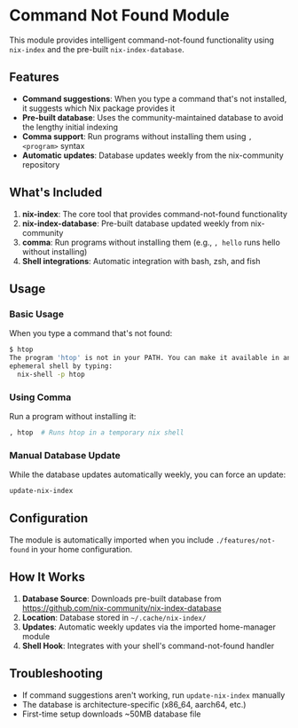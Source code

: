 # Command Not Found Module

This module provides intelligent command-not-found functionality using `nix-index` and the pre-built `nix-index-database`.

## Features

- **Command suggestions**: When you type a command that's not installed, it suggests which Nix package provides it
- **Pre-built database**: Uses the community-maintained database to avoid the lengthy initial indexing
- **Comma support**: Run programs without installing them using `, <program>` syntax
- **Automatic updates**: Database updates weekly from the nix-community repository

## What's Included

1. **nix-index**: The core tool that provides command-not-found functionality
2. **nix-index-database**: Pre-built database updated weekly from nix-community
3. **comma**: Run programs without installing them (e.g., `, hello` runs hello without installing)
4. **Shell integrations**: Automatic integration with bash, zsh, and fish

## Usage

### Basic Usage
When you type a command that's not found:
```bash
$ htop
The program 'htop' is not in your PATH. You can make it available in an
ephemeral shell by typing:
  nix-shell -p htop
```

### Using Comma
Run a program without installing it:
```bash
, htop  # Runs htop in a temporary nix shell
```

### Manual Database Update
While the database updates automatically weekly, you can force an update:
```bash
update-nix-index
```

## Configuration

The module is automatically imported when you include `./features/not-found` in your home configuration.

## How It Works

1. **Database Source**: Downloads pre-built database from https://github.com/nix-community/nix-index-database
2. **Location**: Database stored in `~/.cache/nix-index/`
3. **Updates**: Automatic weekly updates via the imported home-manager module
4. **Shell Hook**: Integrates with your shell's command-not-found handler

## Troubleshooting

- If command suggestions aren't working, run `update-nix-index` manually
- The database is architecture-specific (x86_64, aarch64, etc.)
- First-time setup downloads ~50MB database file